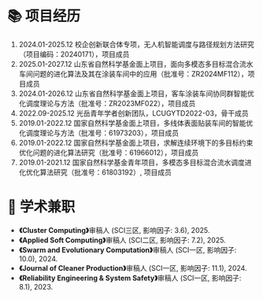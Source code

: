 <h1>📚 项目经历 </h1>
<ol>
    <li>
        2024.01-2025.12 校企创新联合体专项，无人机智能调度与路径规划方法研究（项目编码：20240171），项目成员
    </li>
    <li>
        2025.01-2027.12 山东省自然科学基金面上项目，面向多模态多目标混合流水车间问题的进化算法及其在涂装车间中的应用（批准号：ZR2024MF112），项目成员
    </li>
    <li>
        2024.01-2026.12 山东省自然科学基金面上项目，客车涂装车间协同群智能优化调度理论与方法（批准号：ZR2023MF022），项目成员
    </li>
    <li>
        2022.09-2025.12 光岳青年学者创新团队，LCUGYTD2022-03，骨干成员
    </li>
    <li>
        2019.01-2022.12 国家自然科学基金面上项目，多线体表面贴装车间的智能优化调度理论与方法（批准号：61973203），项目成员
    </li>
    <li>
        2019.01-2022.12 国家自然科学基金面上项目，求解连续环境下的多目标约束优化问题的进化算法研究（批准号：61966012），项目成员
    </li>
    <li>
        2019.01-2021.12 国家自然科学基金青年项目，多模态多目标混合流水调度进化优化算法研究（批准号：61803192）, 项目成员
    </li>
</ol>


<h1>📝 学术兼职 </h1>
<ul>
    <li>
        <strong>《Cluster Computing》</strong>审稿人 (SCI三区, 影响因子: 3.6), 2025.
    </li>
    <li>
        <strong>《Applied Soft Computing》</strong>审稿人 (SCI二区, 影响因子: 7.2), 2025.
    </li>
    <li>
        <strong>《Swarm and Evolutionary Computation》</strong>审稿人 (SCI一区, 影响因子: 10.0), 2024.
    </li>
    <li>
        <strong>《Journal of Cleaner Production》</strong>审稿人 (SCI一区, 影响因子: 11.1), 2024.
    </li>
    <li>
        <strong>《Reliability Engineering & System Safety》</strong>审稿人 (SCI一区, 影响因子: 8.1), 2023.
    </li>
</ul>
